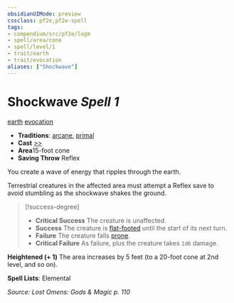 ```yaml
---
obsidianUIMode: preview
cssclass: pf2e,pf2e-spell
tags:
- compendium/src/pf2e/logm
- spell/area/cone
- spell/level/1
- trait/earth
- trait/evocation
aliases: ["Shockwave"]
---
```

# Shockwave *Spell 1*   
[earth](/rules/traits/earth.md)  [evocation](/rules/traits/evocation.md)  

- **Traditions**: [arcane](/rules/traits/arcane.md), [primal](/rules/traits/primal.md)
- **Cast** [>>](/rules/core-rulebook/chapter-9-playing-the-game.md#Actions "Two-Action") 
- **Area**15-foot cone
- **Saving Throw** Reflex

You create a wave of energy that ripples through the earth.

Terrestrial creatures in the affected area must attempt a Reflex save to avoid stumbling as the shockwave shakes the ground.

> [!success-degree] 
> - **Critical Success** The creature is unaffected.
> - **Success** The creature is [flat-footed](/rules/conditions.md#Flat-footed) until the start of its next turn.
> - **Failure** The creature falls [prone](/rules/conditions.md#Prone).
> - **Critical Failure** As failure, plus the creature takes `1d6` damage.

**Heightened (+ 1)** The area increases by 5 feet (to a 20-foot cone at 2nd level, and so on).

**Spell Lists**: Elemental

*Source: Lost Omens: Gods & Magic p. 110*